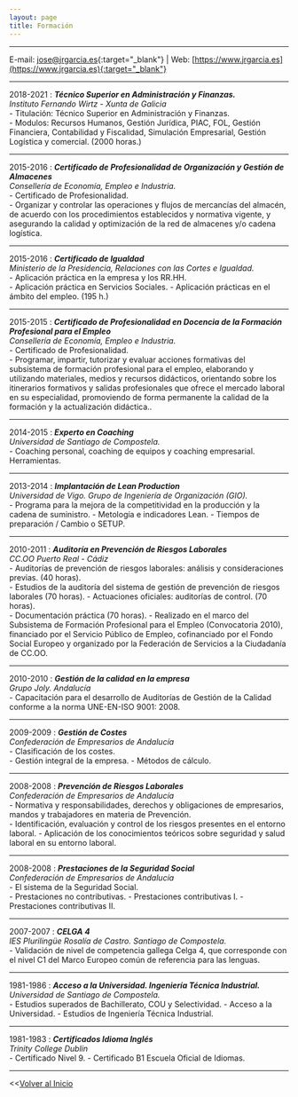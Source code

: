 ```yaml
---
layout: page
title: Formación
---
```


<hr size="5px" color="#268BD4" />

E-mail: [jose@jrgarcia.es](mailto:jose@jrgarcia.es){:target="_blank"} | Web: [https://www.jrgarcia.es](https://www.jrgarcia.es){:target="_blank"}  


<hr size="5px" color="#268BD4" />

2018-2021 
:	***Técnico Superior en Administración y Finanzas.***  
*Instituto Fernando Wirtz - Xunta de Galicia*  
	- Titulación: Técnico Superior en Administración y Finanzas.  
    - Modulos: Recursos Humanos, Gestión Jurídica, PIAC, FOL, Gestión Financiera, Contabilidad y Fiscalidad, Simulación Empresarial, Gestión Logística y comercial. (2000 horas.)   

<hr size="5px" color="#268BD4" />

2015-2016 
:	***Certificado de Profesionalidad de Organización y Gestión de Almacenes***  
*Consellería de Economía, Empleo e Industria.*  
	- Certificado de Profesionalidad.  
    - Organizar y controlar las operaciones y flujos de mercancías del almacén, de acuerdo con los procedimientos establecidos y normativa vigente, y asegurando la calidad y optimización de la red de almacenes y/o cadena logística.     
	
<hr size="5px" color="#268BD4" />

2015-2016 
:	***Certificado de Igualdad***  
*Ministerio de la Presidencia, Relaciones con las Cortes e Igualdad.*  
	- Aplicación práctica en la empresa y los RR.HH.  
    - Aplicación práctica en Servicios Sociales.
    - Aplicación prácticas en el ámbito del empleo. (195 h.)      
	
<hr size="5px" color="#268BD4" />

2015-2015 
:	***Certificado de Profesionalidad en Docencia de la Formación Profesional para el Empleo***  
*Consellería de Economía, Empleo e Industria.*  
	- Certificado de Profesionalidad.  
    - Programar, impartir, tutorizar y evaluar acciones formativas del subsistema de formación profesional para el empleo, elaborando y utilizando materiales, medios y recursos didácticos, orientando sobre los itinerarios formativos y salidas profesionales que ofrece el mercado laboral en su especialidad, promoviendo de forma permanente la calidad de la formación y la actualización didáctica..     
	
<hr size="5px" color="#268BD4" />

2014-2015 
:	***Experto en Coaching***  
*Universidad de Santiago de Compostela.*  
	- Coaching personal, coaching de equipos y coaching empresarial. Herramientas.  
        
	
<hr size="5px" color="#268BD4" />

2013-2014 
:	***Implantación de Lean Production***  
*Universidad de Vigo. Grupo de Ingeniería de Organización (GIO).*  
	- Programa para la mejora de la competitividad en la producción y la cadena de suministro.
    - Metología e indicadores Lean.
    - Tiempos de preparación / Cambio o SETUP.
        
	
<hr size="5px" color="#268BD4" />

2010-2011 
:	***Auditoría en Prevención de Riesgos Laborales***  
*CC.OO Puerto Real - Cádiz*  
	- Auditorías de prevención de riesgos laborales: análisis y consideraciones previas. (40 horas).  
    - Estudios de la auditoría del sistema de gestión de prevención de riesgos laborales (70 horas). 
    - Actuaciones oficiales: auditorías de control. (70 horas).  
    - Documentación práctica (70 horas). 
    - Realizado en el marco del Subsistema de Formación Profesional para el Empleo (Convocatoria 2010), financiado por el Servicio Público de Empleo, cofinanciado por el Fondo Social Europeo y organizado por la Federación de Servicios a la Ciudadanía de CC.OO. 
        
<hr size="5px" color="#268BD4" />

2010-2010 
:	***Gestión de la calidad en la empresa***  
*Grupo Joly. Andalucía*  
	- Capacitación para el desarrollo de Auditorías de Gestión de la Calidad conforme a la norma
UNE-EN-ISO 9001: 2008.

<hr size="5px" color="#268BD4" />

2009-2009 
:	***Gestión de Costes***  
*Confederación de Empresarios de Andalucía*  
	- Clasificación de los costes.  
    - Gestión integral de la empresa. 
    - Métodos de cálculo.  
        
<hr size="5px" color="#268BD4" />

2008-2008 
:	***Prevención de Riesgos Laborales***  
*Confederación de Empresarios de Andalucía*  
	- Normativa y responsabilidades, derechos y obligaciones de empresarios, mandos y
trabajadores en materia de Prevención.  
    - Identificación, evaluación y control de los riesgos presentes en el entorno laboral. 
    - Aplicación de los conocimientos teóricos sobre seguridad y salud laboral en su entorno laboral.  
        
<hr size="5px" color="#268BD4" />

2008-2008 
:	***Prestaciones de la Seguridad Social***  
*Confederación de Empresarios de Andalucía*  
	- El sistema de la Seguridad Social.  
    - Prestaciones no contributivas. 
    - Prestaciones contributivas I.
    - Prestaciones contributivas II.  
        
<hr size="5px" color="#268BD4" />


2007-2007 
:	***CELGA 4***  
*IES Plurilingüe Rosalía de Castro. Santiago de Compostela.*  
	- Validación de nivel de competencia gallega Celga 4, que corresponde con el nivel C1 del Marco Europeo común de referencia para las lenguas.  
        
	
<hr size="5px" color="#268BD4" />

1981-1986 
:	***Acceso a la Universidad. Ingeniería Técnica Industrial.***  
*Universidad de Santiago de Compostela.*  
	- Estudios superados de Bachillerato, COU y Selectividad. 
    - Acceso a la Universidad. 
    - Estudios de Ingeniería Técnica Industrial.

<hr size="5px" color="#268BD4" />

1981-1983 
:	***Certificados Idioma Inglés***  
*Trinity College Dublín*  
	- Certificado Nivel 9. 
    - Certificado B1 Escuela Oficial de Idiomas. 
	
<hr size="5px" color="#268BD4" />

<<[Volver al Inicio](https://jrgarcia.es)
